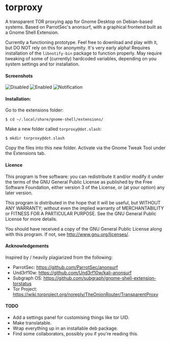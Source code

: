 # torproxy #
A transparent TOR proxying app for Gnome Desktop on Debian-based systems. Based on ParrotSec's anonsurf,
with a graphical frontend built as a Gnome Shell Extension.

Currently a functioning prototype. Feel free to download and play with it, but DO NOT rely on this for anonymity.
It's very early alpha! Requires installation of the `libnotify-bin` package to function properly. May require tweaking
of some of (currently) hardcoded variables, depending on you system settings and tor installation.


#### Screenshots ####

![Disabled](http://i.imgsafe.org/b4f93e911a.png)
![Enabled](http://i.imgsafe.org/b4fa528073.png)
![Notification](http://i.imgsafe.org/b4fae1a0d4.png)

#### Installation: ####

Go to the extensions folder:

`$ cd ~/.local/share/gnome-shell/extensions/`

Make a new folder called `torproxy@dot.slash`:

`$ mkdir torproxy@dot.slash`

Copy the files into this new folder. Activate via the Gnome Tweak Tool under the Extensions tab.


#### Licence ####

This program is free software: you can redistribute it and/or modify
it under the terms of the GNU General Public License as published by
the Free Software Foundation, either version 3 of the License, or
(at your option) any later version.

This program is distributed in the hope that it will be useful,
but WITHOUT ANY WARRANTY; without even the implied warranty of
MERCHANTABILITY or FITNESS FOR A PARTICULAR PURPOSE.  See the
GNU General Public License for more details.

You should have received a copy of the GNU General Public License
along with this program.  If not, see <http://www.gnu.org/licenses/>.


#### Acknowledgements ####

Inspired by / heavily plagiarized from the following:

- ParrotSec: https://github.com/ParrotSec/anonsurf
- Und3rf10w: https://github.com/Und3rf10w/kali-anonsurf
- Subgraph OS: https://github.com/subgraph/gnome-shell-extension-torstatus
- Tor Project: https://wiki.torproject.org/noreply/TheOnionRouter/TransparentProxy


#### TODO ####

- Add a settings panel for customising things like tor UID.
- Make translatable.
- Wrap everything up in an installable deb package.
- Find some collaborators, possibly you if you're reading this.